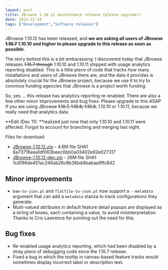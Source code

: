 ```yaml
---
layout: post
title: JBrowse 1.10.12 maintenance release (please upgrade!)
date: 2013-12-10
tags: ["Development","Software releases"]
---
```


JBrowse 1.10.12 has been released, and **we are asking all users of JBrowse <del>1.10.7</del> 1.10.10 and higher to please upgrade to this release as soon as possible**.

The story behind this is a bit embarassing: I discovered today that JBrowse releases <del>1.10.7 through</del> 1.10.10 and 1.10.11 shipped with usage analytics reporting disabled. This is a little piece of code that tracks how many installations and users of JBrowse there are, and the data it provides is absolutely crucial for the JBrowse project, because we use it to try to convince funding agencies that JBrowse is a project worth funding.

So, yes ... this release has analytics reporting re-enabled. There are also a few other minor improvements and bug fixes. Please upgrade to this ASAP if you are using JBrowse <del>1.10.7, 1.10.8, 1.10.9,</del>  1.10.10 or 1.10.11, because we really need that analytics data.

**Edit (Dec 11): **realized just now that only 1.10.10 and 1.10.11 were affected.  Forgot to account for branching and merging last night.

Files for download:

*   [JBrowse-1.10.12.zip](/wordpress/wp-content/plugins/download-monitor/download.php?id=85 "download JBrowse-1.10.12.zip") - 4.6M
file SHA1 6a73716eea1df063beec0bb0a03402e92e027317
*   [JBrowse-1.10.12-dev.zip](https://jbrowse.org/wordpress/wp-content/plugins/download-monitor/download.php?id=86 "download JBrowse-1.10.12-dev.zip") - 26M
file SHA1 1cd196de451ac246ab26c8b36bd4babaa9ffc842

## Minor improvements

*   `bam-to-json.pl` and `flatfile-to-json.pl` now support a
`--metadata` argument that can add a `metadata` stanza to track
configurations they generate.
*   Multi-valued attributes in default feature detail popups are
displayed as a string of boxes, each containing a value, to avoid
misinterpretation. Thanks to Cris Lawrence for pointing out the
need for this.

## Bug fixes

*   Re-enabled usage analytics reporting, which had been disabled by a
stray piece of debugging code since the 1.10.7 release.
*   Fixed a bug in which the tooltip in canvas-based feature tracks
would sometimes display incorrect label or description text.